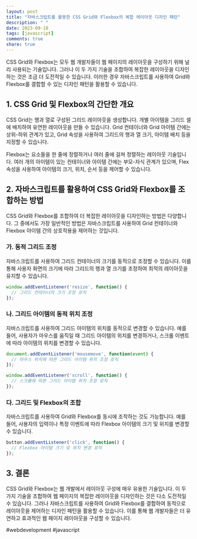 ```yaml
---
layout: post
title: "자바스크립트를 활용한 CSS Grid와 Flexbox의 복합 레이아웃 디자인 패턴"
description: " "
date: 2023-09-18
tags: [javascript]
comments: true
share: true
---
```


CSS Grid와 Flexbox는 모두 웹 개발자들이 웹 페이지의 레이아웃을 구성하기 위해 널리 사용되는 기술입니다. 그러나 이 두 가지 기술을 조합하여 복잡한 레이아웃을 디자인하는 것은 조금 더 도전적일 수 있습니다. 이러한 경우 자바스크립트를 사용하여 Grid와 Flexbox를 결합할 수 있는 디자인 패턴을 활용할 수 있습니다.

## 1. CSS Grid 및 Flexbox의 간단한 개요

CSS Grid는 행과 열로 구성된 그리드 레이아웃을 생성합니다. 개별 아이템을 그리드 셀에 배치하여 유연한 레이아웃을 만들 수 있습니다. Grid 컨테이너와 Grid 아이템 간에는 상위-하위 관계가 있고, Grid 속성을 사용하여 그리드의 행과 열 크기, 아이템 배치 등을 지정할 수 있습니다.

Flexbox는 요소들을 한 줄에 정렬하거나 여러 줄에 걸쳐 정렬하는 레이아웃 기술입니다. 여러 개의 아이템이 있는 컨테이너와 아이템 간에는 부모-자식 관계가 있으며, Flex 속성을 사용하여 아이템의 크기, 위치, 순서 등을 제어할 수 있습니다.

## 2. 자바스크립트를 활용하여 CSS Grid와 Flexbox를 조합하는 방법

CSS Grid와 Flexbox를 조합하여 더 복잡한 레이아웃을 디자인하는 방법은 다양합니다. 그 중에서도 가장 일반적인 방법은 자바스크립트를 사용하여 Grid 컨테이너와 Flexbox 아이템 간의 상호작용을 제어하는 것입니다.

### 가. 동적 그리드 조정

자바스크립트를 사용하여 그리드 컨테이너의 크기를 동적으로 조정할 수 있습니다. 이를 통해 사용자 화면의 크기에 따라 그리드의 행과 열 크기를 조정하여 최적의 레이아웃을 유지할 수 있습니다.

```javascript
window.addEventListener('resize', function() {
  // 그리드 컨테이너의 크기 조정 로직
});
```

### 나. 그리드 아이템의 동적 위치 조정

자바스크립트를 사용하여 그리드 아이템의 위치를 동적으로 변경할 수 있습니다. 예를 들어, 사용자가 마우스를 움직일 때 그리드 아이템의 위치를 변경하거나, 스크롤 이벤트에 따라 아이템의 위치를 변경할 수 있습니다.

```javascript
document.addEventListener('mousemove', function(event) {
  // 마우스 위치에 따른 그리드 아이템 위치 조정 로직
});

window.addEventListener('scroll', function() {
  // 스크롤에 따른 그리드 아이템 위치 조정 로직
});
```

### 다. 그리드 및 Flexbox의 조합

자바스크립트를 사용하여 Grid와 Flexbox를 동시에 조작하는 것도 가능합니다. 예를 들어, 사용자의 입력이나 특정 이벤트에 따라 Flexbox 아이템의 크기 및 위치를 변경할 수 있습니다.

```javascript
button.addEventListener('click', function() {
  // Flexbox 아이템 크기 및 위치 변경 로직
});
```

## 3. 결론

CSS Grid와 Flexbox는 웹 개발에서 레이아웃 구성에 매우 유용한 기술입니다. 이 두 가지 기술을 조합하여 웹 페이지의 복잡한 레이아웃을 디자인하는 것은 다소 도전적일 수 있습니다. 그러나 자바스크립트를 사용하여 Grid와 Flexbox를 결합하여 동적으로 레이아웃을 제어하는 디자인 패턴을 활용할 수 있습니다. 이를 통해 웹 개발자들은 더 유연하고 효과적인 웹 페이지 레이아웃을 구성할 수 있습니다.

#webdevelopment #javascript